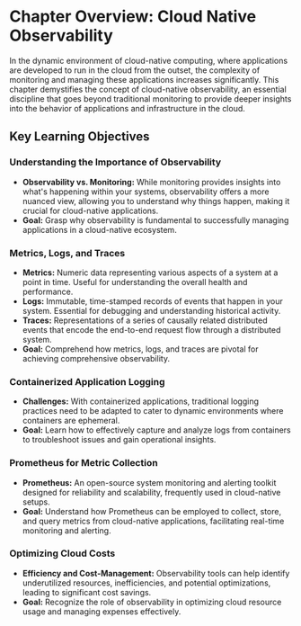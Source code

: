 # Chapter Overview: Cloud Native Observability

In the dynamic environment of cloud-native computing, where applications are developed to run in the cloud from the outset, the complexity of monitoring and managing these applications increases significantly. This chapter demystifies the concept of cloud-native observability, an essential discipline that goes beyond traditional monitoring to provide deeper insights into the behavior of applications and infrastructure in the cloud.

## Key Learning Objectives

### Understanding the Importance of Observability

- **Observability vs. Monitoring:** While monitoring provides insights into what's happening within your systems, observability offers a more nuanced view, allowing you to understand why things happen, making it crucial for cloud-native applications.
- **Goal:** Grasp why observability is fundamental to successfully managing applications in a cloud-native ecosystem.

### Metrics, Logs, and Traces

- **Metrics:** Numeric data representing various aspects of a system at a point in time. Useful for understanding the overall health and performance.
- **Logs:** Immutable, time-stamped records of events that happen in your system. Essential for debugging and understanding historical activity.
- **Traces:** Representations of a series of causally related distributed events that encode the end-to-end request flow through a distributed system.
- **Goal:** Comprehend how metrics, logs, and traces are pivotal for achieving comprehensive observability.

### Containerized Application Logging

- **Challenges:** With containerized applications, traditional logging practices need to be adapted to cater to dynamic environments where containers are ephemeral.
- **Goal:** Learn how to effectively capture and analyze logs from containers to troubleshoot issues and gain operational insights.

### Prometheus for Metric Collection

- **Prometheus:** An open-source system monitoring and alerting toolkit designed for reliability and scalability, frequently used in cloud-native setups.
- **Goal:** Understand how Prometheus can be employed to collect, store, and query metrics from cloud-native applications, facilitating real-time monitoring and alerting.

### Optimizing Cloud Costs

- **Efficiency and Cost-Management:** Observability tools can help identify underutilized resources, inefficiencies, and potential optimizations, leading to significant cost savings.
- **Goal:** Recognize the role of observability in optimizing cloud resource usage and managing expenses effectively.